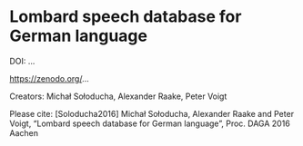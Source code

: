 # Lombard speech database for German language

DOI: ...

https://zenodo.org/...

Creators:
Michał Sołoducha, Alexander Raake, Peter Voigt

Please cite:
[Soloducha2016]	Michał Sołoducha, Alexander Raake and Peter Voigt, “Lombard speech database for German language”, Proc. DAGA 2016 Aachen
